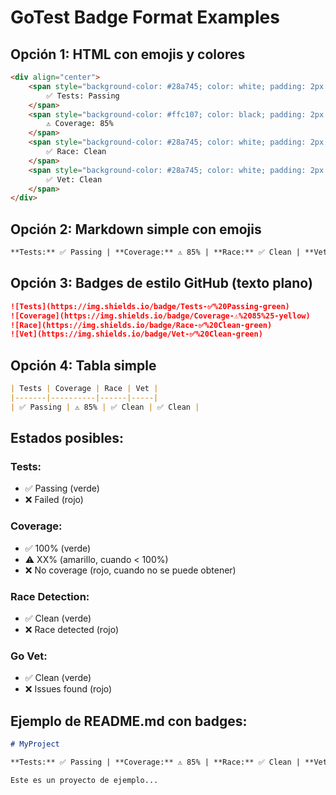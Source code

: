 # GoTest Badge Format Examples

## Opción 1: HTML con emojis y colores
```html
<div align="center">
    <span style="background-color: #28a745; color: white; padding: 2px 8px; border-radius: 4px;">
        ✅ Tests: Passing
    </span>
    <span style="background-color: #ffc107; color: black; padding: 2px 8px; border-radius: 4px;">
        ⚠️ Coverage: 85%
    </span>
    <span style="background-color: #28a745; color: white; padding: 2px 8px; border-radius: 4px;">
        ✅ Race: Clean
    </span>
    <span style="background-color: #28a745; color: white; padding: 2px 8px; border-radius: 4px;">
        ✅ Vet: Clean
    </span>
</div>
```

## Opción 2: Markdown simple con emojis
```markdown
**Tests:** ✅ Passing | **Coverage:** ⚠️ 85% | **Race:** ✅ Clean | **Vet:** ✅ Clean
```

## Opción 3: Badges de estilo GitHub (texto plano)
```markdown
![Tests](https://img.shields.io/badge/Tests-✅%20Passing-green)
![Coverage](https://img.shields.io/badge/Coverage-⚠️%2085%25-yellow)
![Race](https://img.shields.io/badge/Race-✅%20Clean-green)
![Vet](https://img.shields.io/badge/Vet-✅%20Clean-green)
```

## Opción 4: Tabla simple
```markdown
| Tests | Coverage | Race | Vet |
|-------|----------|------|-----|
| ✅ Passing | ⚠️ 85% | ✅ Clean | ✅ Clean |
```

## Estados posibles:

### Tests:
- ✅ Passing (verde)
- ❌ Failed (rojo)

### Coverage:
- ✅ 100% (verde)
- ⚠️ XX% (amarillo, cuando < 100%)
- ❌ No coverage (rojo, cuando no se puede obtener)

### Race Detection:
- ✅ Clean (verde)
- ❌ Race detected (rojo)

### Go Vet:
- ✅ Clean (verde)
- ❌ Issues found (rojo)

## Ejemplo de README.md con badges:

```markdown
# MyProject

**Tests:** ✅ Passing | **Coverage:** ⚠️ 85% | **Race:** ✅ Clean | **Vet:** ✅ Clean

Este es un proyecto de ejemplo...
```
